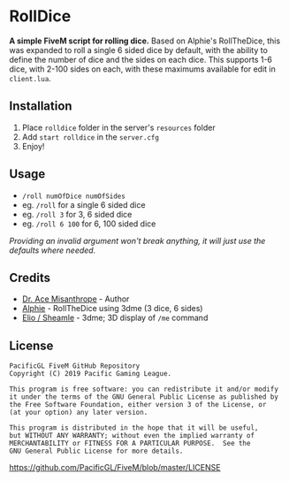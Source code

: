 # RollDice
**A simple FiveM script for rolling dice.** Based on Alphie's RollTheDice, this was expanded to roll a single 6 sided dice by default, with the ability to define the number of dice and the sides on each dice. This supports 1-6 dice, with 2-100 sides on each, with these maximums available for edit in `client.lua`.


## Installation
1. Place `rolldice` folder in the server's `resources` folder
2. Add `start rolldice` in the `server.cfg`
3. Enjoy!

## Usage
* `/roll numOfDice numOfSides`
* eg. `/roll` for a single 6 sided dice
* eg. `/roll 3` for 3, 6 sided dice
* eg. `/roll 6 100` for 6, 100 sided dice

*Providing an invalid argument won't break anything, it will just use the defaults where needed.*

## Credits
* [Dr. Ace Misanthrope](https://github.com/FlyingAce015) - Author
* [Alphie](https://www.twitch.tv/alphietv) - RollTheDice using 3dme (3 dice, 6 sides)
* [Elio / Sheamle](https://github.com/Sheamle/3dme) - 3dme; 3D display of `/me` command

## License
    PacificGL FiveM GitHub Repository
    Copyright (C) 2019 Pacific Gaming League.

    This program is free software: you can redistribute it and/or modify
    it under the terms of the GNU General Public License as published by
    the Free Software Foundation, either version 3 of the License, or
    (at your option) any later version.

    This program is distributed in the hope that it will be useful,
    but WITHOUT ANY WARRANTY; without even the implied warranty of
    MERCHANTABILITY or FITNESS FOR A PARTICULAR PURPOSE.  See the
    GNU General Public License for more details.
https://github.com/PacificGL/FiveM/blob/master/LICENSE
